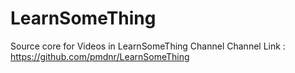 # LearnSomeThing
Source core for Videos in LearnSomeThing Channel
Channel Link : https://github.com/pmdnr/LearnSomeThing
